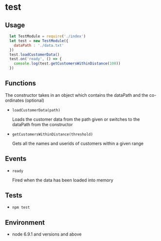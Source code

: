 # test

## Usage
```js
  let TestModule = require('./index')
  let test = new TestModule({
    dataPath : './data.txt'
  })
  test.loadCustomerData()
  test.on('ready', () => {
    console.log(test.getCustomersWithinDistance(100))
  })

```

## Functions
The constructor takes in an object which contains the  dataPath and the co-ordinates (optional)

- `loadCustomerData(path)`
  
  Loads the customer data from the path given or switches to the dataPath from the constructor

- `getCustomersWithinDistance(threshold)`

  Gets all the names and userids of customers within a given range



## Events
- `ready`
    
  Fired when the data has been loaded into memory
  
## Tests
- `npm test`
 
## Environment
- node 6.9.1 and versions and above
